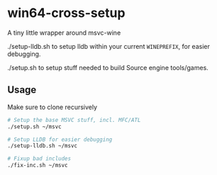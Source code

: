 # win64-cross-setup

A tiny little wrapper around msvc-wine

./setup-lldb.sh to setup lldb within your current `WINEPREFIX`, for easier debugging.

./setup.sh to setup stuff needed to build Source engine tools/games.

## Usage

Make sure to clone recursively

```sh
# Setup the base MSVC stuff, incl. MFC/ATL
./setup.sh ~/msvc

# Setup LLDB for easier debugging
./setup-lldb.sh ~/msvc

# Fixup bad includes
./fix-inc.sh ~/msvc
```
